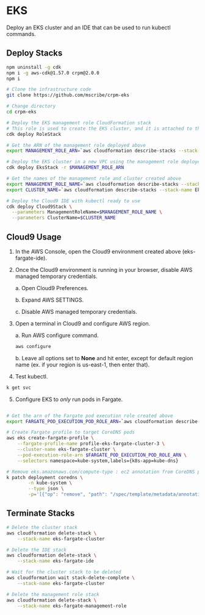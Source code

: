 # EKS

Deploy an EKS cluster and an IDE that can be used to run kubectl commands.

## Deploy Stacks

```bash
npm uninstall -g cdk
npm i -g aws-cdk@1.57.0 crpm@2.0.0
npm i

# Clone the infrastructure code
git clone https://github.com/mscribe/crpm-eks

# Change directory
cd crpm-eks

# Deploy the EKS management role CloudFormation stack
# This role is used to create the EKS cluster, and it is attached to the IDE to access the cluster
cdk deploy RoleStack

# Get the ARN of the management role deployed above
export MANAGEMENT_ROLE_ARN=`aws cloudformation describe-stacks --stack-name RoleStack --query "Stacks[0].Outputs[0].OutputValue" --output text`

# Deploy the EKS cluster in a new VPC using the management role deployed above
cdk deploy EksStack -r $MANAGEMENT_ROLE_ARN

# Get the names of the management role and cluster created above
export MANAGEMENT_ROLE_NAME=`aws cloudformation describe-stacks --stack-name eks-fargate-management-role --query "Stacks[0].Outputs[1].OutputValue" --output text`
export CLUSTER_NAME=`aws cloudformation describe-stacks --stack-name EksStack --query "Stacks[0].Outputs[0].OutputValue" --output text`

# Deploy the Cloud9 IDE with kubectl ready to use
cdk deploy Cloud9Stack \
  --parameters ManagementRoleName=$MANAGEMENT_ROLE_NAME \
  --parameters ClusterName=$CLUSTER_NAME
```

## Cloud9 Usage

1.  In the AWS Console, open the Cloud9 environment created above (eks-fargate-ide).

2.  Once the Cloud9 environment is running in your browser, disable AWS managed temporary credentials.

    a.  Open Cloud9 Preferences.
    
    b.  Expand AWS SETTINGS.
    
    c.  Disable AWS managed temporary credentials.

3.  Open a terminal in Cloud9 and configure AWS region.

    a.  Run AWS configure command.
    ```bash
    aws configure
    ```
    
    b.  Leave all options set to **None** and hit enter, except for default region name (ex. if your region is us-east-1, then enter that).

4.  Test kubectl.

```bash
k get svc
```

5.  Configure EKS to *only* run pods in Fargate.

```bash

# Get the arn of the Fargate pod execution role created above
export FARGATE_POD_EXECUTION_POD_ROLE_ARN=`aws cloudformation describe-stacks --stack-name eks-fargate-cluster --query "Stacks[0].Outputs[1].OutputValue" --output text`

# Create Fargate profile to target CoreDNS pods
aws eks create-fargate-profile \
    --fargate-profile-name profile-eks-fargate-cluster-3 \
    --cluster-name eks-fargate-cluster \
    --pod-execution-role-arn $FARGATE_POD_EXECUTION_POD_ROLE_ARN \
    --selectors namespace=kube-system,labels={k8s-app=kube-dns}

# Remove eks.amazonaws.com/compute-type : ec2 annotation from CoreDNS pods
k patch deployment coredns \
        -n kube-system \
        --type json \
        -p='[{"op": "remove", "path": "/spec/template/metadata/annotations/eks.amazonaws.com~1compute-type"}]'

```

## Terminate Stacks

```bash
# Delete the cluster stack
aws cloudformation delete-stack \
    --stack-name eks-fargate-cluster

# Delete the IDE stack
aws cloudformation delete-stack \
    --stack-name eks-fargate-ide

# Wait for the cluster stack to be deleted
aws cloudformation wait stack-delete-complete \
    --stack-name eks-fargate-cluster

# Delete the management role stack
aws cloudformation delete-stack \
    --stack-name eks-fargate-management-role
```

